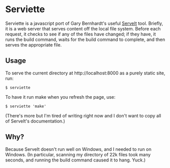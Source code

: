 # Serviette

Serviette is a javascript port of Gary Bernhardt's useful [ServeIt](https://github.com/garybernhardt/serveit) tool.
Briefly, it is a web server that serves content off the local file system.
Before each request, it checks to see if any of the files have changed; if they have, it runs the build command, waits for the build command to complete, and then serves the appropriate file.

## Usage

To serve the current directory at http://localhost:8000 as a purely static site, run:

```
$ serviette
```

To have it run make when you refresh the page, use:

```
$ serviette 'make'
```

(There's more but I'm tired of writing right now and I don't want to copy all of ServeIt's documentation.)

## Why?

Because ServeIt doesn't run well on Windows, and I needed to run on Windows.
(In particular, scanning my directory of 22k files took many seconds, and running the build command caused it to hang. Yuck.)
